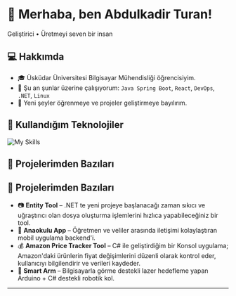 # 👋 Merhaba, ben Abdulkadir Turan! 
Geliştirici  • Üretmeyi seven bir insan

## 💻 Hakkımda
- 🎓 Üsküdar Üniversitesi Bilgisayar Mühendisliği öğrencisiyim.  
- 🌱 Şu an şunlar üzerine çalışıyorum: `Java Spring Boot`, `React`, `DevOps`, `.NET`, `Linux`
- 🚀 Yeni şeyler öğrenmeye ve projeler geliştirmeye bayılırım.  

## 🔧 Kullandığım Teknolojiler
![My Skills](https://skillicons.dev/icons?i=cs,java,spring,react,dotnet,html,css,js,ts,python,linux,mysql,postgres,docker,kubernetes,aws,git&perline=8)

## 📌 Projelerimden Bazıları
## 📌 Projelerimden Bazıları
- 📷 **Entity Tool** – .NET te yeni projeye başlanacağı zaman sıkıcı ve uğraştırıcı olan dosya oluşturma işlemlerini hızlıca yapabileceğiniz bir tool.
- 📱 **Anaokulu App** – Öğretmen ve veliler arasında iletişimi kolaylaştıran mobil uygulama backend'i.  
- 💰 **Amazon Price Tracker Tool** – C# ile geliştirdiğim bir Konsol uygulama; Amazon'daki ürünlerin fiyat değişimlerini düzenli olarak kontrol eder, kullanıcıyı bilgilendirir ve verileri kaydeder.
- 🤖 **Smart Arm** – Bilgisayarla görme destekli lazer hedefleme yapan Arduino + C# destekli robotik kol.  

---
